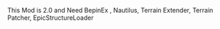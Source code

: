 This Mod is 2.0 and Need BepinEx , Nautilus, Terrain Extender, Terrain Patcher, EpicStructureLoader
